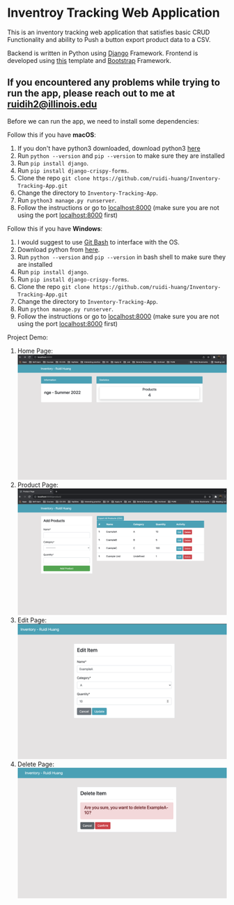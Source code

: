 # Inventroy Tracking Web Application

This is an inventory tracking web application that satisfies basic CRUD Functionality and ability to Push a button export product data to a CSV.  

Backend is written in Python using [Django](https://www.djangoproject.com/) Framework. Frontend is developed using [this](https://github.com/KenBroTech/Bootstrap-Dashboard-Interface-Design) template and [Bootstrap](https://getbootstrap.com/docs/4.6/getting-started/theming/) Framework.  

## If you encountered any problems while trying to run the app, please reach out to me at [ruidih2@illinois.edu](mailto:ruidih2@illinois.edu)

Before we can run the app, we need to install some dependencies:  

Follow this if you have **macOS**:
1. If you don't have python3 downloaded, download python3 [here](https://www.python.org/downloads/)
3. Run `python --version` and `pip --version` to make sure they are installed
4. Run `pip install django`.
12. Run `pip install django-crispy-forms`.
5. Clone the repo `git clone https://github.com/ruidi-huang/Inventory-Tracking-App.git`
6. Change the directory to `Inventory-Tracking-App`.
7. Run `python3 manage.py runserver`.
8. Follow the instructions or go to [localhost:8000](http://localhost:8000/) (make sure you are not using the port [localhost:8000](http://localhost:8000/) first)

Follow this if you have **Windows**:  

1. I would suggest to use [Git Bash](https://git-scm.com/downloads) to interface with the OS.
2. Download python from [here](https://www.python.org/downloads/).
3. Run `python --version` and `pip --version` in bash shell to make sure they are installed
4. Run `pip install django`.
12. Run `pip install django-crispy-forms`.
5. Clone the repo `git clone https://github.com/ruidi-huang/Inventory-Tracking-App.git`
6. Change the directory to `Inventory-Tracking-App`.
13. Run `python manage.py runserver`.
14. Follow the instructions or go to [localhost:8000](http://localhost:8000/) (make sure you are not using the port [localhost:8000](http://localhost:8000/) first)



Project Demo:
1. Home Page:  
![home page](Demo_1.png)  
2. Product Page:  
![product page](Demo_2.png)  
3. Edit Page:  
![edit page](Demo_3.png)  
4. Delete Page:  
![delete page](Demo_4.png)
